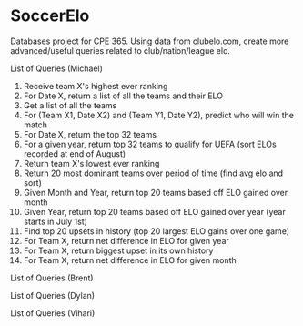 # SoccerElo
Databases project for CPE 365. Using data from clubelo.com, create more 
advanced/useful queries related to club/nation/league elo.

List of Queries (Michael)
1) Receive team X's highest ever ranking
2) For Date X, return a list of all the teams and their ELO
3) Get a list of all the teams
4) For (Team X1, Date X2) and (Team Y1, Date Y2), predict who will win the match
5) For Date X, return the top 32 teams
6) For a given year, return top 32 teams to qualify for UEFA (sort ELOs 
   recorded at end of August)
7) Return team X's lowest ever ranking
8) Return 20 most dominant teams over period of time (find avg elo and sort)
9) Given Month and Year, return top 20 teams based off ELO gained over month
10) Given Year, return top 20 teams based off ELO gained over year (year starts
    in July 1st)
11) Find top 20 upsets in history (top 20 largest ELO gains over one game)
12) For Team X, return net difference in ELO for given year
13) For Team X, return biggest upset in its own history
14) For Team X, return net difference in ELO for given month

List of Queries (Brent)

List of Queries (Dylan)

List of Queries (Vihari)
